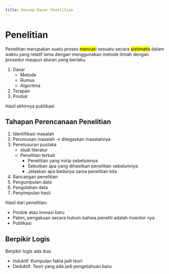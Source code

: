 ```yaml
---
title: Konsep Dasar Penelitian
---
```


# Penelitian

Penelitian merupakan suatu proses <mark>mencari</mark> sesuatu secara <mark>sistimatis</mark> dalam 
waktu yang relatif lama dengan menggunakan metode ilmiah dengan prosedur maupun aturan yang berlaku. 

1. Dasar
	- Metode
	- Rumus
	- Algoritma
2. Terapan
3. Produk

Hasil akhirnya publikasi

## Tahapan Perencanaan Penelitian

1. Identifikasi masalah
2. Perumusan masalah -> ditegaskan masalahnya
3. Penelusuran pustaka
	- studi literatur
	- Penelitian terkait
		- Penelitian yang mirip sebelumnya
		- Sebutkan apa yang dihasilkan penelitian sebelumnya
		- Jelaskan apa bedanya sama penelitian kita
4. Rancangan penelitian 
5. Pengumpulan data 
6. Pengolahan data 
7. Penyimpulan hasil 

Hasil dari penelitian:
- Produk atau inovasi baru
- Paten, pengakuan secara hukum bahwa peneliti adalah inventor nya
- Publikasi

## Berpikir Logis

Berpikir logis ada dua:

- Induktif. Kumpulan fakta jadi teori
- Deduktif. Teori yang ada jadi pengetahuan baru

